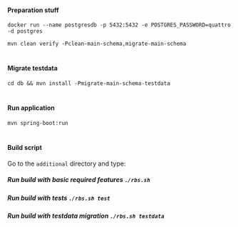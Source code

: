 #### Preparation stuff
`docker run --name postgresdb -p 5432:5432 -e POSTGRES_PASSWORD=quattro -d postgres`

`mvn clean verify -Pclean-main-schema,migrate-main-schema`

#
#### Migrate testdata
`cd db && mvn install -Pmigrate-main-schema-testdata`

#
#### Run application
`mvn spring-boot:run`

#
#### Build script
Go to the `additional` directory and type:
##### Run build with basic required features `./rbs.sh` 

##### Run build with tests `./rbs.sh test`

##### Run build with testdata migration `./rbs.sh testdata`
